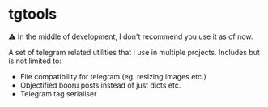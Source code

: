 # tgtools

⚠ In the middle of development, I don't recommend you use it as of now.

A set of telegram related utilities that I use in multiple projects. Includes
but is not limited to:

- File compatibility for telegram (eg. resizing images etc.)
- Objectified booru posts instead of just dicts etc.
- Telegram tag serialiser
